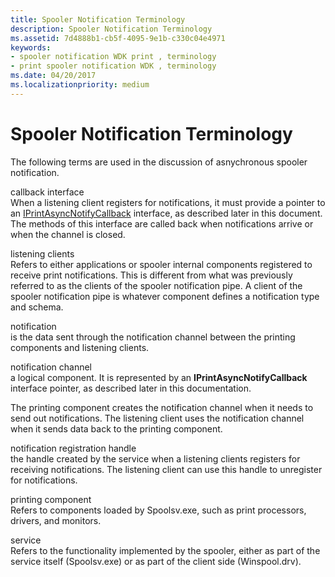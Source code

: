 ```yaml
---
title: Spooler Notification Terminology
description: Spooler Notification Terminology
ms.assetid: 7d4888b1-cb5f-4095-9e1b-c330c04e4971
keywords:
- spooler notification WDK print , terminology
- print spooler notification WDK , terminology
ms.date: 04/20/2017
ms.localizationpriority: medium
---
```


# Spooler Notification Terminology





The following terms are used in the discussion of asnychronous spooler notification.

<a href="" id="callback-interface"></a>callback interface  
When a listening client registers for notifications, it must provide a pointer to an [IPrintAsyncNotifyCallback](http://go.microsoft.com/fwlink/p/?linkid=124755) interface, as described later in this document. The methods of this interface are called back when notifications arrive or when the channel is closed.

<a href="" id="listening-clients-"></a>listening clients   
Refers to either applications or spooler internal components registered to receive print notifications. This is different from what was previously referred to as the clients of the spooler notification pipe. A client of the spooler notification pipe is whatever component defines a notification type and schema.

<a href="" id="notification"></a>notification  
is the data sent through the notification channel between the printing components and listening clients.

<a href="" id="notification-channel-"></a>notification channel   
a logical component. It is represented by an **IPrintAsyncNotifyCallback** interface pointer, as described later in this documentation.

The printing component creates the notification channel when it needs to send out notifications. The listening client uses the notification channel when it sends data back to the printing component.

<a href="" id="notification-registration-handle"></a>notification registration handle  
the handle created by the service when a listening clients registers for receiving notifications. The listening client can use this handle to unregister for notifications.

<a href="" id="printing-component"></a>printing component  
Refers to components loaded by Spoolsv.exe, such as print processors, drivers, and monitors.

<a href="" id="service"></a>service  
Refers to the functionality implemented by the spooler, either as part of the service itself (Spoolsv.exe) or as part of the client side (Winspool.drv).

 

 




